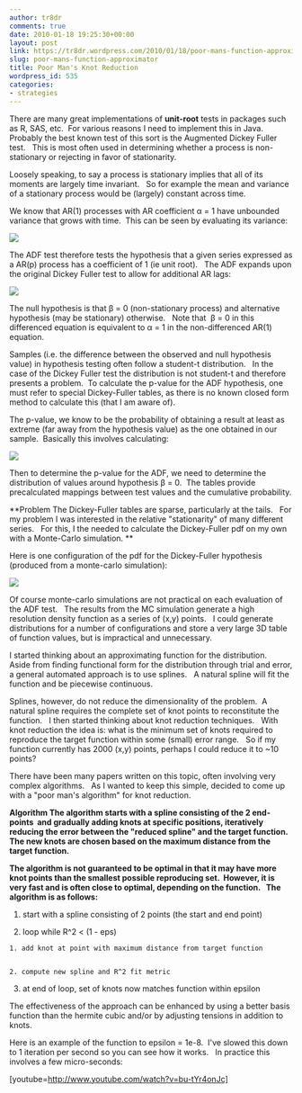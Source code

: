 ```yaml
---
author: tr8dr
comments: true
date: 2010-01-18 19:25:30+00:00
layout: post
link: https://tr8dr.wordpress.com/2010/01/18/poor-mans-function-approximator/
slug: poor-mans-function-approximator
title: Poor Man's Knot Reduction
wordpress_id: 535
categories:
- strategies
---
```


There are many great implementations of **unit-root** tests in packages such as R, SAS, etc.  For various reasons I need to implement this in Java.   Probably the best known test of this sort is the Augmented Dickey Fuller test.   This is most often used in determining whether a process is non-stationary or rejecting in favor of stationarity.

Loosely speaking, to say a process is stationary implies that all of its moments are largely time invariant.   So for example the mean and variance of a stationary process would be (largely) constant across time.

We know that AR(1) processes with AR coefficient α = 1 have unbounded variance that grows with time.  This can be seen by evaluating its variance:


[![](http://tr8dr.files.wordpress.com/2010/01/unbounded.png)](http://tr8dr.files.wordpress.com/2010/01/unbounded.png)


The ADF test therefore tests the hypothesis that a given series expressed as a AR(p) process has a coefficient of 1 (ie unit root).   The ADF expands upon the original Dickey Fuller test to allow for additional AR lags:


[![](http://tr8dr.files.wordpress.com/2010/01/adf.png)](http://tr8dr.files.wordpress.com/2010/01/adf.png)


The null hypothesis is that β = 0 (non-stationary process) and alternative hypothesis (may be stationary) otherwise.   Note that  β = 0 in this differenced equation is equivalent to α = 1 in the non-differenced AR(1) equation.

Samples (i.e. the difference between the observed and null hypothesis value) in hypothesis testing often follow a student-t distribution.   In the case of the Dickey Fuller test the distribution is not student-t and therefore presents a problem.  To calculate the p-value for the ADF hypothesis, one must refer to special Dickey-Fuller tables, as there is no known closed form method to calculate this (that I am aware of).

The p-value, we know to be the probability of obtaining a result at least as extreme (far away from the hypothesis value) as the one obtained in our sample.  Basically this involves calculating:


[![](http://tr8dr.files.wordpress.com/2010/01/pvalue.png)](http://tr8dr.files.wordpress.com/2010/01/pvalue.png)


Then to determine the p-value for the ADF, we need to determine the distribution of values around hypothesis β = 0.  The tables provide precalculated mappings between test values and the cumulative probability.

**Problem
The Dickey-Fuller tables are sparse, particularly at the tails.   For my problem I was interested in the relative "stationarity" of many different series.   For this, I the needed to calculate the Dickey-Fuller pdf on my own with a Monte-Carlo simulation. **

Here is one configuration of the pdf for the Dickey-Fuller hypothesis (produced from a monte-carlo simulation):

[![](http://tr8dr.files.wordpress.com/2010/01/dist.png)](http://tr8dr.files.wordpress.com/2010/01/dist.png)

Of course monte-carlo simulations are not practical on each evaluation of the ADF test.   The results from the MC simulation generate a high resolution density function as a series of (x,y) points.   I could generate distributions for a number of configurations and store a very large 3D table of function values, but is impractical and unnecessary.

I started thinking about an approximating function for the distribution.   Aside from finding functional form for the distribution through trial and error, a general automated approach is to use splines.   A natural spline will fit the function and be piecewise continuous.

Splines, however, do not reduce the dimensionality of the problem.  A natural spline requires the complete set of knot points to reconstitute the function.   I then started thinking about knot reduction techniques.   With knot reduction the idea is: what is the minimum set of knots required to reproduce the target function within some (small) error range.   So if my function currently has 2000 (x,y) points, perhaps I could reduce it to ~10 points?

There have been many papers written on this topic, often involving very complex algorithms.   As I wanted to keep this simple, decided to come up with a "poor man's algorithm" for knot reduction.

**Algorithm
The algorithm starts with a spline consisting of the 2 end-points  and gradually adding knots at specific positions, iteratively reducing the error between the "reduced spline" and the target function.   The new knots are chosen based on the maximum distance from the target function.**

**The algorithm is not guaranteed to be optimal in that it may have more knot points than the smallest possible reproducing set.  However, it is very fast and is often close to optimal, depending on the function.   The algorithm is as follows:**



	
  1. start with a spline consisting of 2 points (the start and end point)

	
  2. loop while R^2 < (1 - eps)

	
    1. add knot at point with maximum distance from target function

	
    2. compute new spline and R^2 fit metric




	
  3. at end of loop, set of knots now matches function within epsilon


The effectiveness of the approach can be enhanced by using a better basis function than the hermite cubic and/or by adjusting tensions in addition to knots.

Here is an example of the function to epsilon = 1e-8.  I've slowed this down to 1 iteration per second so you can see how it works.   In practice this involves a few micro-seconds:

[youtube=http://www.youtube.com/watch?v=bu-tYr4onJc]
